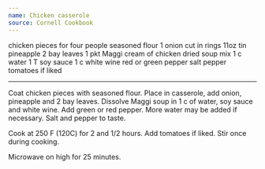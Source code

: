 ```yaml
---
name: Chicken casserole
source: Cornell Cookbook
---
```


chicken pieces for four people
seasoned flour
1 onion cut in rings
11oz tin pineapple
2 bay leaves
1 pkt Maggi cream of chicken dried soup mix
1 c water
1 T soy sauce 
1 c white wine
red or green pepper
salt 
pepper
tomatoes if liked

---

Coat chicken pieces with seasoned flour.  Place in casserole, add onion, pineapple and 2 bay leaves.  Dissolve Maggi soup in 1 c of water, soy sauce and white wine.  Add green or red pepper.  More water may be added if necessary.  Salt and pepper to taste.

Cook at 250 F (120C) for 2 and 1/2 hours.  Add tomatoes if liked.  Stir once during cooking.

Microwave on high for 25 minutes.

